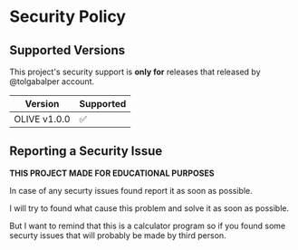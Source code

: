 # Security Policy

## Supported Versions

This project's security support is **only for** releases that released by @tolgabalper account.

| Version | Supported          |
| ------- | ------------------ |
| OLIVE v1.0.0   | :white_check_mark: |

## Reporting a Security Issue

**THIS PROJECT MADE FOR EDUCATIONAL PURPOSES**

In case of any securty issues found report it as soon as possible.

I will try to found what cause this problem and solve it as soon as possible.

But I want to remind that this is a calculator program so if you found some securty issues that will probably be made by third person.
